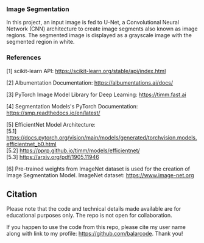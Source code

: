 ### Image Segmentation

In this project, an input image is fed to U-Net, a Convolutional Neural Network (CNN) architecture to create image segments also known as image regions. The segmented image is displayed as a grayscale image with the segmented region in white.

### References

[1] scikit-learn API: https://scikit-learn.org/stable/api/index.html

[2] Albumentation Documentation: https://albumentations.ai/docs/

[3] PyTorch Image Model Library for Deep Learning: https://timm.fast.ai

[4] Segmentation Models's PyTorch Documentation: https://smp.readthedocs.io/en/latest/ 

[5] EfficientNet Model Architecture:\
[5.1] https://docs.pytorch.org/vision/main/models/generated/torchvision.models.efficientnet_b0.html \
[5.2] https://pprp.github.io/timm/models/efficientnet/ \
[5.3] https://arxiv.org/pdf/1905.11946

[6] Pre-trained weights from ImageNet dataset is used for the creation of Image Segmentation Model. ImageNet dataset: https://www.image-net.org

## Citation

Please note that the code and technical details made available are for educational purposes only. The repo is not open for collaboration.

If you happen to use the code from this repo, please cite my user name along with link to my profile: https://github.com/balarcode. Thank you!
